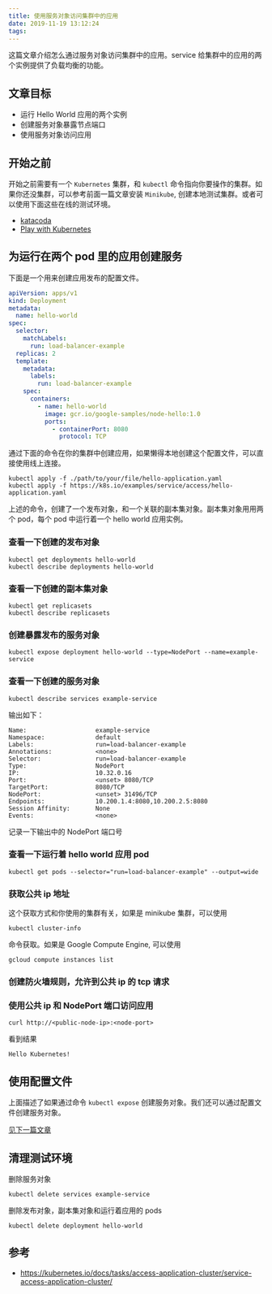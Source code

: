 ```yaml
---
title: 使用服务对象访问集群中的应用
date: 2019-11-19 13:12:24
tags:
---
```


这篇文章介绍怎么通过服务对象访问集群中的应用。service 给集群中的应用的两个实例提供了负载均衡的功能。

## 文章目标

- 运行 Hello World 应用的两个实例
- 创建服务对象暴露节点端口
- 使用服务对象访问应用

## 开始之前

开始之前需要有一个 `Kubernetes` 集群，和 `kubectl` 命令指向你要操作的集群。如果你还没集群，可以参考前面一篇文章安装 `Minikube`, 创建本地测试集群。或者可以使用下面这些在线的测试环境。

 - [katacoda](https://www.katacoda.com/courses/kubernetes/playground)
 - [Play with Kubernetes](http://labs.play-with-k8s.com/)

<!--more-->

## 为运行在两个 pod 里的应用创建服务

下面是一个用来创建应用发布的配置文件。

```yaml
apiVersion: apps/v1
kind: Deployment
metadata:
  name: hello-world
spec:
  selector:
    matchLabels:
      run: load-balancer-example
  replicas: 2
  template:
    metadata:
      labels:
        run: load-balancer-example
    spec:
      containers:
        - name: hello-world
          image: gcr.io/google-samples/node-hello:1.0
          ports:
            - containerPort: 8080
              protocol: TCP
```

通过下面的命令在你的集群中创建应用，如果懒得本地创建这个配置文件，可以直接使用线上连接。

```
kubectl apply -f ./path/to/your/file/hello-application.yaml
kubectl apply -f https://k8s.io/examples/service/access/hello-application.yaml
```

上述的命令，创建了一个发布对象，和一个关联的副本集对象。副本集对象用用两个 pod，每个 pod 中运行着一个 hello world 应用实例。

### 查看一下创建的发布对象

```
kubectl get deployments hello-world
kubectl describe deployments hello-world
```

### 查看一下创建的副本集对象

```
kubectl get replicasets
kubectl describe replicasets
```

### 创建暴露发布的服务对象

```
kubectl expose deployment hello-world --type=NodePort --name=example-service
```

### 查看一下创建的服务对象

```
kubectl describe services example-service
```

输出如下：

```
Name:                   example-service
Namespace:              default
Labels:                 run=load-balancer-example
Annotations:            <none>
Selector:               run=load-balancer-example
Type:                   NodePort
IP:                     10.32.0.16
Port:                   <unset> 8080/TCP
TargetPort:             8080/TCP
NodePort:               <unset> 31496/TCP
Endpoints:              10.200.1.4:8080,10.200.2.5:8080
Session Affinity:       None
Events:                 <none>
```

记录一下输出中的 NodePort 端口号

### 查看一下运行着 hello world 应用 pod

```
kubectl get pods --selector="run=load-balancer-example" --output=wide
```

### 获取公共 ip 地址

这个获取方式和你使用的集群有关，如果是 minikube 集群，可以使用

```
kubectl cluster-info
```

命令获取。如果是 Google Compute Engine, 可以使用

```
gcloud compute instances list
```

### 创建防火墙规则，允许到公共 ip 的 tcp 请求

### 使用公共 ip 和 NodePort 端口访问应用

```
curl http://<public-node-ip>:<node-port>
```

看到结果

```
Hello Kubernetes!
```

## 使用配置文件

上面描述了如果通过命令 `kubectl expose` 创建服务对象。我们还可以通过配置文件创建服务对象。

[见下一篇文章](https://kubernetes.io/docs/concepts/services-networking/service/)

## 清理测试环境

删除服务对象

```
kubectl delete services example-service
```

删除发布对象，副本集对象和运行着应用的 pods

```
kubectl delete deployment hello-world
```

## 参考

- https://kubernetes.io/docs/tasks/access-application-cluster/service-access-application-cluster/
